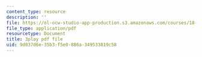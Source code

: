 ```yaml
---
content_type: resource
description: ''
file: https://ol-ocw-studio-app-production.s3.amazonaws.com/courses/18-01sc-single-variable-calculus-fall-2010/9d037d6e35b3f5e0886a349533819c58_rfx1x-2dwSI.pdf
file_type: application/pdf
resourcetype: Document
title: 3play pdf file
uid: 9d037d6e-35b3-f5e0-886a-349533819c58
---
```

